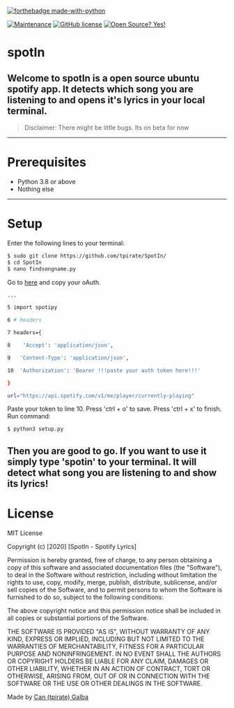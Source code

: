 [![forthebadge made-with-python](http://ForTheBadge.com/images/badges/made-with-python.svg)](https://www.python.org/)

[![Maintenance](https://img.shields.io/badge/Maintained%3F-no-red.svg)]()   [![GitHub license](https://img.shields.io/github/license/Naereen/StrapDown.js.svg)](https://github.com/tpirate/SpotIn/blob/main/LICENSE)   [![Open Source? Yes!](https://badgen.net/badge/Open%20Source%20%3F/Yes%21/blue?icon=github)](https://github.com/tpirate/SpotIn/)

# spotIn



Welcome to spotIn is a open source ubuntu spotify app. It detects which song you are listening to and opens it's lyrics in 
your local terminal.
----
> Disclaimer: There might be little bugs. Its on beta for now
----
# Prerequisites
* Python 3.8 or above
* Nothing else
----
# Setup
 
Enter the following lines to your terminal:
```sh
$ sudo git clone https://github.com/tpirate/SpotIn/
$ cd SpotIn
$ nano findsongname.py
```
Go to [here] and copy your oAuth.
```sh
...

5 import spotipy

6 # headers

7 headers={

8	 'Accept': 'application/json',

9	'Content-Type': 'application/json',

10	'Authorization': 'Bearer !!!paste your auth token here!!!' 

}

url="https://api.spotify.com/v1/me/player/currently-playing"
```
Paste your token to line 10.
Press 'ctrl + o' to save.
Press 'ctrl + x' to finish.
Run command:
```sh
$ python3 setup.py
```
Then you are good to go.
If you want to use it simply type 'spotin' to your terminal. It will detect what song you are listening to and show its lyrics!
------
# License
MIT License

Copyright (c) [2020] [SpotIn - Spotify Lyrics]

Permission is hereby granted, free of charge, to any person obtaining a copy
of this software and associated documentation files (the "Software"), to deal
in the Software without restriction, including without limitation the rights
to use, copy, modify, merge, publish, distribute, sublicense, and/or sell
copies of the Software, and to permit persons to whom the Software is
furnished to do so, subject to the following conditions:

The above copyright notice and this permission notice shall be included in all
copies or substantial portions of the Software.

THE SOFTWARE IS PROVIDED "AS IS", WITHOUT WARRANTY OF ANY KIND, EXPRESS OR
IMPLIED, INCLUDING BUT NOT LIMITED TO THE WARRANTIES OF MERCHANTABILITY,
FITNESS FOR A PARTICULAR PURPOSE AND NONINFRINGEMENT. IN NO EVENT SHALL THE
AUTHORS OR COPYRIGHT HOLDERS BE LIABLE FOR ANY CLAIM, DAMAGES OR OTHER
LIABILITY, WHETHER IN AN ACTION OF CONTRACT, TORT OR OTHERWISE, ARISING FROM,
OUT OF OR IN CONNECTION WITH THE SOFTWARE OR THE USE OR OTHER DEALINGS IN THE
SOFTWARE.

Made by [Can (tpirate) Galba]




[here]: <https://developer.spotify.com/console/get-users-currently-playing-track/?market=&additional_types=>
[Can (tpirate) Galba]: <https://twitter.com/lelpirate>
